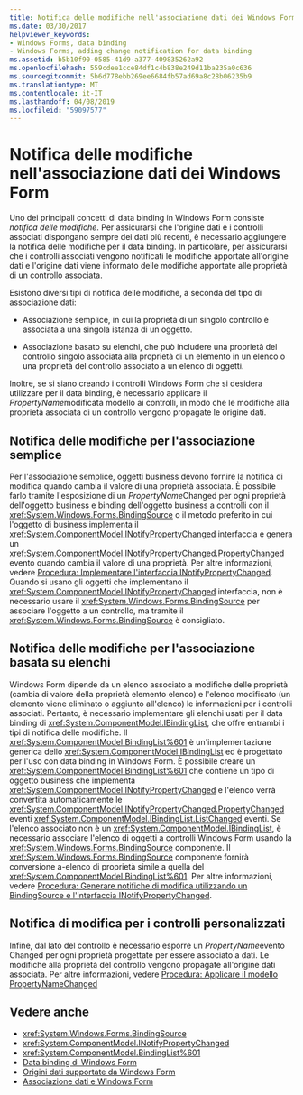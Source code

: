 ```yaml
---
title: Notifica delle modifiche nell'associazione dati dei Windows Form
ms.date: 03/30/2017
helpviewer_keywords:
- Windows Forms, data binding
- Windows Forms, adding change notification for data binding
ms.assetid: b5b10f90-0585-41d9-a377-409835262a92
ms.openlocfilehash: 559cdee1cce84df1c4b838e249d11ba235a0c636
ms.sourcegitcommit: 5b6d778ebb269ee6684fb57ad69a8c28b06235b9
ms.translationtype: MT
ms.contentlocale: it-IT
ms.lasthandoff: 04/08/2019
ms.locfileid: "59097577"
---
```

# <a name="change-notification-in-windows-forms-data-binding"></a>Notifica delle modifiche nell'associazione dati dei Windows Form
Uno dei principali concetti di data binding in Windows Form consiste *notifica delle modifiche*. Per assicurarsi che l'origine dati e i controlli associati dispongano sempre dei dati più recenti, è necessario aggiungere la notifica delle modifiche per il data binding. In particolare, per assicurarsi che i controlli associati vengono notificati le modifiche apportate all'origine dati e l'origine dati viene informato delle modifiche apportate alle proprietà di un controllo associata.  
  
 Esistono diversi tipi di notifica delle modifiche, a seconda del tipo di associazione dati:  
  
-   Associazione semplice, in cui la proprietà di un singolo controllo è associata a una singola istanza di un oggetto.  
  
-   Associazione basato su elenchi, che può includere una proprietà del controllo singolo associata alla proprietà di un elemento in un elenco o una proprietà del controllo associato a un elenco di oggetti.  
  
 Inoltre, se si siano creando i controlli Windows Form che si desidera utilizzare per il data binding, è necessario applicare il *PropertyName*modificata modello ai controlli, in modo che le modifiche alla proprietà associata di un controllo vengono propagate le origine dati.  
  
## <a name="change-notification-for-simple-binding"></a>Notifica delle modifiche per l'associazione semplice  
 Per l'associazione semplice, oggetti business devono fornire la notifica di modifica quando cambia il valore di una proprietà associata. È possibile farlo tramite l'esposizione di un *PropertyName*Changed per ogni proprietà dell'oggetto business e binding dell'oggetto business a controlli con il <xref:System.Windows.Forms.BindingSource> o il metodo preferito in cui l'oggetto di business implementa il <xref:System.ComponentModel.INotifyPropertyChanged> interfaccia e genera un <xref:System.ComponentModel.INotifyPropertyChanged.PropertyChanged> evento quando cambia il valore di una proprietà. Per altre informazioni, vedere [Procedura: Implementare l'interfaccia INotifyPropertyChanged](how-to-implement-the-inotifypropertychanged-interface.md). Quando si usano gli oggetti che implementano il <xref:System.ComponentModel.INotifyPropertyChanged> interfaccia, non è necessario usare il <xref:System.Windows.Forms.BindingSource> per associare l'oggetto a un controllo, ma tramite il <xref:System.Windows.Forms.BindingSource> è consigliato.  
  
## <a name="change-notification-for-list-based-binding"></a>Notifica delle modifiche per l'associazione basata su elenchi  
 Windows Form dipende da un elenco associato a modifiche delle proprietà (cambia di valore della proprietà elemento elenco) e l'elenco modificato (un elemento viene eliminato o aggiunto all'elenco) le informazioni per i controlli associati. Pertanto, è necessario implementare gli elenchi usati per il data binding di <xref:System.ComponentModel.IBindingList>, che offre entrambi i tipi di notifica delle modifiche. Il <xref:System.ComponentModel.BindingList%601> è un'implementazione generica dello <xref:System.ComponentModel.IBindingList> ed è progettato per l'uso con data binding in Windows Form. È possibile creare un <xref:System.ComponentModel.BindingList%601> che contiene un tipo di oggetto business che implementa <xref:System.ComponentModel.INotifyPropertyChanged> e l'elenco verrà convertita automaticamente le <xref:System.ComponentModel.INotifyPropertyChanged.PropertyChanged> eventi <xref:System.ComponentModel.IBindingList.ListChanged> eventi. Se l'elenco associato non è un <xref:System.ComponentModel.IBindingList>, è necessario associare l'elenco di oggetti a controlli Windows Form usando la <xref:System.Windows.Forms.BindingSource> componente. Il <xref:System.Windows.Forms.BindingSource> componente fornirà conversione a-elenco di proprietà simile a quella del <xref:System.ComponentModel.BindingList%601>. Per altre informazioni, vedere [Procedura: Generare notifiche di modifica utilizzando un BindingSource e l'interfaccia INotifyPropertyChanged](./controls/raise-change-notifications--bindingsource.md).  
  
## <a name="change-notification-for-custom-controls"></a>Notifica di modifica per i controlli personalizzati  
 Infine, dal lato del controllo è necessario esporre un *PropertyName*evento Changed per ogni proprietà progettate per essere associato a dati. Le modifiche alla proprietà del controllo vengono propagate all'origine dati associata. Per altre informazioni, vedere [Procedura: Applicare il modello PropertyNameChanged](how-to-apply-the-propertynamechanged-pattern.md)  
  
## <a name="see-also"></a>Vedere anche

- <xref:System.Windows.Forms.BindingSource>
- <xref:System.ComponentModel.INotifyPropertyChanged>
- <xref:System.ComponentModel.BindingList%601>
- [Data binding di Windows Form](windows-forms-data-binding.md)
- [Origini dati supportate da Windows Form](data-sources-supported-by-windows-forms.md)
- [Associazione dati e Windows Form](data-binding-and-windows-forms.md)
